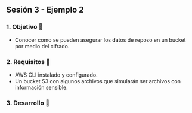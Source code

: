## Sesión 3 - Ejemplo 2

### 1. Objetivo :dart:
- Conocer como se pueden asegurar los datos de reposo en un bucket por medio del cifrado.

### 2. Requisitos :pushpin:
- AWS CLI instalado y configurado.
- Un bucket S3 con algunos archivos que simularán ser archivos con información sensible.

### 3. Desarrollo :bookmark_tabs: